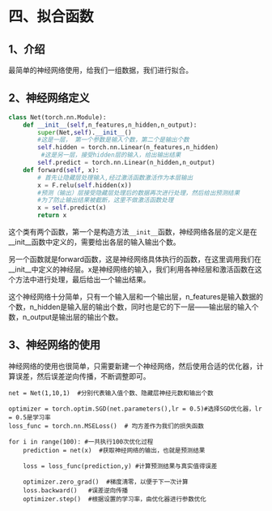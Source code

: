 # 四、拟合函数

## 1、介绍

最简单的神经网络使用，给我们一组数据，我们进行拟合。

## 2、神经网络定义

```py
class Net(torch.nn.Module):
    def __init__(self,n_features,n_hidden,n_output):
        super(Net,self).__init__()
        #这是一层， 第一个参数是输入个数，第二个是输出个数
        self.hidden = torch.nn.Linear(n_features,n_hidden)
         #这是另一层，接受hidden层的输入，给出输出结果
        self.predict = torch.nn.Linear(n_hidden,n_output)
    def forward(self, x):
        # 首先让隐藏层处理输入,经过激活函数激活作为本层输出
        x = F.relu(self.hidden(x)) 
        #预测（输出）层接受隐藏层处理后的数据再次进行处理，然后给出预测结果
        #为了防止输出结果被截断，这里不做激活函数处理
        x = self.predict(x) 
        return x
```

这个类有两个函数，第一个是构造方法`__init__`函数，神经网络各层的定义是在\_\_init\_\_函数中定义的，需要给出各层的输入输出个数。

另一个函数就是forward函数，这是神经网络具体执行的函数，在这里调用我们在\_\_init\_\_中定义的神经层。x是神经网络的输入，我们利用各神经层和激活函数在这个方法中进行处理，最后给出一个输出结果。

这个神经网络十分简单，只有一个输入层和一个输出层，n\_features是输入数据的个数，n\_hidden是输入层的输出个数，同时也是它的下一层——输出层的输入个数，n\_output是输出层的输出个数。

## 3、神经网络的使用

神经网络的使用也很简单，只需要新建一个神经网络，然后使用合适的优化器，计算误差，然后误差逆向传播，不断调整即可。

```
net = Net(1,10,1)  #分别代表输入值个数、隐藏层神经元数和输出个数

optimizer = torch.optim.SGD(net.parameters(),lr = 0.5)#选择SGD优化器，lr = 0.5是学习率
loss_func = torch.nn.MSELoss()  # 均方差作为我们的损失函数

for i in range(100): #一共执行100次优化过程
    prediction = net(x)  #获取神经网络的输出，也就是预测结果

    loss = loss_func(prediction,y) #计算预测结果与真实值得误差

    optimizer.zero_grad()  #梯度清零，以便于下一次计算
    loss.backward()   #误差逆向传播
    optimizer.step()  #根据设置的学习率，由优化器进行参数优化
```



